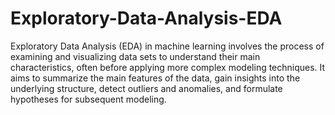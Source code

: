 # Exploratory-Data-Analysis-EDA
Exploratory Data Analysis (EDA) in machine learning involves the process of examining and visualizing data sets to understand their main characteristics, often before applying more complex modeling techniques. It aims to summarize the main features of the data, gain insights into the underlying structure, detect outliers and anomalies, and formulate hypotheses for subsequent modeling.
